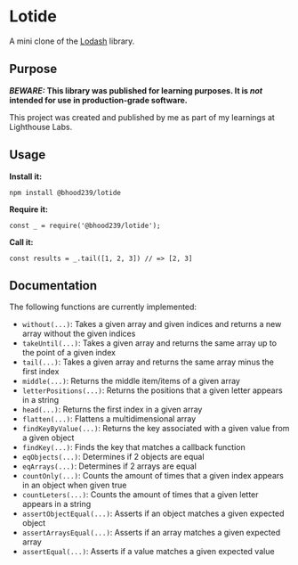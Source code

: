 # Lotide

A mini clone of the [Lodash](https://lodash.com) library.

## Purpose

**_BEWARE:_ This library was published for learning purposes. It is _not_ intended for use in production-grade software.**

This project was created and published by me as part of my learnings at Lighthouse Labs. 

## Usage

**Install it:**

`npm install @bhood239/lotide`

**Require it:**

`const _ = require('@bhood239/lotide');`

**Call it:**

`const results = _.tail([1, 2, 3]) // => [2, 3]`

## Documentation

The following functions are currently implemented:

* `without(...)`: Takes a given array and given indices and returns a new array without the given indices
* `takeUntil(...)`: Takes a given array and returns the same array up to the point of a given index
* `tail(...)`: Takes a given array and returns the same array minus the first index
* `middle(...)`: Returns the middle item/items of a given array
* `letterPositions(...)`: Returns the positions that a given letter appears in a string
* `head(...)`: Returns the first index in a given array
* `flatten(...)`: Flattens a multidimensional array
* `findKeyByValue(...)`: Returns the key associated with a given value from a given object
* `findKey(...)`: Finds the key that matches a callback function
* `eqObjects(...)`: Determines if 2 objects are equal
* `eqArrays(...)`: Determines if 2 arrays are equal
* `countOnly(...)`: Counts the amount of times that a given index appears in an object when given true
* `countLeters(...)`: Counts the amount of times that a given letter appears in a string
* `assertObjectEqual(...)`: Asserts if an object matches a given expected object
* `assertArraysEqual(...)`: Asserts if an array matches a given expected array
* `assertEqual(...)`: Asserts if a value matches a given expected value